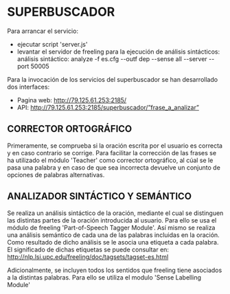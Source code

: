 SUPERBUSCADOR
=============

Para arrancar el servicio:
- ejecutar script 'server.js'
- levantar el servidor de freeling para la ejecución de análisis sintácticos: 
    análisis sintáctico: analyze -f es.cfg --outf dep --sense all --server --port 50005

Para la invocación de los servicios del superbuscador se han desarrollado dos interfaces:
- Pagina web: http://79.125.61.253:2185/
- API: http://79.125.61.253:2185/superbuscador/”frase_a_analizar”
 

CORRECTOR ORTOGRÁFICO
---------------------
Primeramente, se comprueba si la oración escrita por el usuario es correcta y en caso contrario se corrige.
Para facilitar la corrección de las frases se ha utilizado el módulo 'Teacher' como corrector ortográfico, al cúal se le pasa una palabra y en caso de que sea incorrecta devuelve un conjunto de opciones de palabras alternativas.


ANALIZADOR SINTÁCTICO Y SEMÁNTICO
---------------------------------
Se realiza un análisis sintáctico de la oración, mediante el cual se distinguen las distintas partes de la oración introducida al usuario. Para ello se usa el módulo de freeling 'Part-of-Speech Tagger Module'.
Así mismo se realiza una análisis semántico de cada una de las palabras incluidas en la oración. Como resultado de dicho análisis se le asocia una etiqueta a cada palabra. El significado de dichas etiquetas se puede consultar en: http://nlp.lsi.upc.edu/freeling/doc/tagsets/tagset-es.html

Adicionalmente, se incluyen todos los sentidos que freeling tiene asociados a la distintas palabras. Para ello se utiliza el modulo 'Sense Labelling Module'


